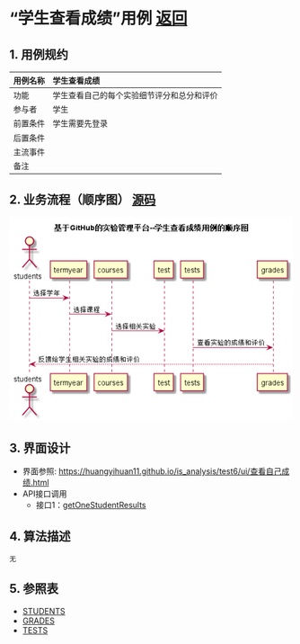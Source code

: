 # “学生查看成绩”用例 [返回](../README.md)
## 1. 用例规约

|用例名称|学生查看成绩|
|-------|:-------------|
|功能|学生查看自己的每个实验细节评分和总分和评价|
|参与者|学生|
|前置条件|学生需要先登录|
|后置条件| |
|主流事件| |
|备注| |

## 2. 业务流程（顺序图） [源码](../src/学生查看成绩.puml)
![sequence1](../学生查看成绩.png) 

## 3. 界面设计
- 界面参照: https://huangyihuan11.github.io/is_analysis/test6/ui/查看自己成绩.html
- API接口调用
    - 接口1：[getOneStudentResults](../接口/getOneStudentResults.md) 

## 4. 算法描述
    无
    
## 5. 参照表
- [STUDENTS](../数据库设计.md/#STUDENTS)
- [GRADES](../数据库设计.md/#GRADES)
- [TESTS](../数据库设计.md/#TESTS)
